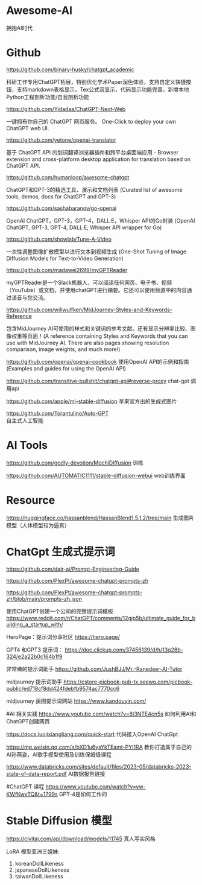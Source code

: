 # Awesome-AI
拥抱AI时代

# Github

https://github.com/binary-husky/chatgpt_academic

科研工作专用ChatGPT拓展，特别优化学术Paper润色体验，支持自定义快捷按钮，支持markdown表格显示，Tex公式双显示，代码显示功能完善，新增本地Python工程剖析功能/自我剖析功能


https://github.com/Yidadaa/ChatGPT-Next-Web

一键拥有你自己的 ChatGPT 网页服务。 One-Click to deploy your own ChatGPT web UI.


https://github.com/yetone/openai-translator

基于 ChatGPT API 的划词翻译浏览器插件和跨平台桌面端应用 - Browser extension and cross-platform desktop application for translation based on ChatGPT API.


https://github.com/humanloop/awesome-chatgpt

ChatGPT和GPT-3的精选工具、演示和文档列表 (Curated list of awesome tools, demos, docs for ChatGPT and GPT-3)


https://github.com/sashabaranov/go-openai

OpenAI ChatGPT，GPT-3，GPT-4，DALL·E，Whisper API的Go封装 (OpenAI ChatGPT, GPT-3, GPT-4, DALL·E, Whisper API wrapper for Go)


https://github.com/showlab/Tune-A-Video

一次性调整图像扩散模型以进行文本到视频生成 (One-Shot Tuning of Image Diffusion Models for Text-to-Video Generation)


https://github.com/madawei2699/myGPTReader

myGPTReader是一个Slack机器人，可以阅读任何网页、电子书、视频（YouTube）或文档，并使用chatGPT进行摘要。它还可以使用频道中的内容通过语音与您交流。


https://github.com/willwulfken/MidJourney-Styles-and-Keywords-Reference

包含MidJourney AI可使用的样式和关键词的参考文献。还有显示分辨率比较、图像权重等页面！(A reference containing Styles and Keywords that you can use with MidJourney AI. There are also pages showing resolution comparison, image weights, and much more!)

https://github.com/openai/openai-cookbook
使用OpenAI API的示例和指南(Examples and guides for using the OpenAI API)

https://github.com/transitive-bullshit/chatgpt-api#reverse-proxy
chat-gpt 调用api

https://github.com/apple/ml-stable-diffusion
苹果官方出的生成式图片

https://github.com/Torantulino/Auto-GPT  
自主式人工智能

# AI Tools
https://github.com/godly-devotion/MochiDiffusion
训练

https://github.com/AUTOMATIC1111/stable-diffusion-webui
web训练界面

# Resource

https://huggingface.co/hassanblend/HassanBlend1.5.1.2/tree/main
生成图片模型（人体模型较为逼真）


# ChatGpt 生成式提示词

https://github.com/dair-ai/Prompt-Engineering-Guide

https://github.com/PlexPt/awesome-chatgpt-prompts-zh

https://github.com/PlexPt/awesome-chatgpt-prompts-zh/blob/main/prompts-zh.json

使用ChatGPT创建一个公司的完整提示词模板
https://www.reddit.com/r/ChatGPT/comments/12gjp5b/ultimate_guide_for_building_a_startup_with/

HeroPage：提示词分享社区
https://hero.page/

GPT4 和GPT3 提示词：
https://doc.clickup.com/37456139/d/h/13q28b-324/e2a22b0c164b1f9

非常棒的提示词助手
https://github.com/JushBJJ/Mr.-Ranedeer-AI-Tutor

midjourney 提示词助手
https://cstore-picbook-pub-tx.seewo.com/picbook-public/ed718cf8dd424fdebfb9574ac7770cc6

midjourney 画图提示词网站
https://www.kandouyin.com/



#AI 相关实践
https://www.youtube.com/watch?v=8I3NTE4cn5s
如何利用AI和ChatGPT创建网页

https://docs.luojixiangliang.com/quick-start
代码接入OpenAI ChatGpt

https://mp.weixin.qq.com/s/bXD1u6ysYkTEamt-PYI1RA
教你打造属于自己的AI孙燕姿，AI歌手模型使用及训练保姆级课程

https://www.databricks.com/sites/default/files/2023-05/databricks-2023-state-of-data-report.pdf
AI数据报告链接

#ChatGPT 课程
https://www.youtube.com/watch?v=vw-KWfKwvTQ&t=1799s
GPT-4是如何工作的



# Stable Diffusion 模型

https://civitai.com/api/download/models/11745
真人写实风格

LoRA 模型亚洲三姐妹:
1. koreanDollLikeness
2. japaneseDollLikeness
3. taiwanDollLikeness





